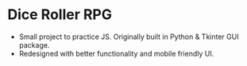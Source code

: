 # Dice Roller RPG

* Small project to practice JS. Originally built in Python & Tkinter GUI package.
* Redesigned with better functionality and mobile friendly UI.
